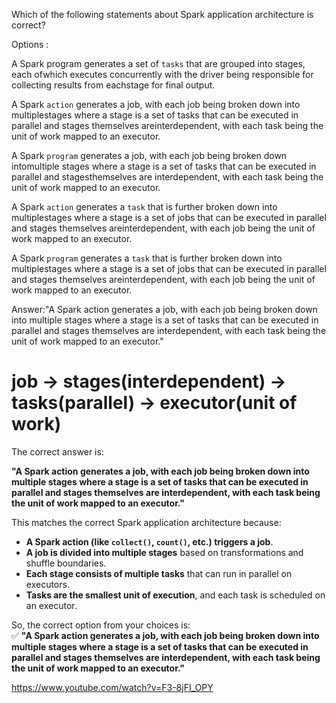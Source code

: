 Which of the following statements about Spark application architecture is correct?

Options :

A Spark program generates a set of `tasks` that are grouped into stages, each ofwhich executes concurrently with the driver being responsible for collecting results from eachstage for final output.

A Spark `action` generates a job, with each job being broken down into multiplestages where a stage is a set of tasks that can be executed in parallel and stages themselves areinterdependent, with each task being the unit of work mapped to an executor.

A Spark `program` generates a job, with each job being broken down intomultiple stages where a stage is a set of tasks that can be executed in parallel and stagesthemselves are interdependent, with each task being the unit of work mapped to an executor.

A Spark `action` generates a `task` that is further broken down into multiplestages where a stage is a set of jobs that can be executed in parallel and stages themselves areinterdependent, with each job being the unit of work mapped to an executor.

A Spark `program` generates a `task` that is further broken down into multiplestages where a stage is a set of jobs that can be executed in parallel and stages themselves areinterdependent, with each job being the unit of work mapped to an executor.

Answer:"A Spark action generates a job, with each job being broken down into multiple stages where a stage is a set of tasks that can be executed in parallel and stages themselves are interdependent, with each task being the unit of work mapped to an executor."

# job -> stages(interdependent) -> tasks(parallel) -> executor(unit of work)

The correct answer is:  

**"A Spark action generates a job, with each job being broken down into multiple stages where a stage is a set of tasks that can be executed in parallel and stages themselves are interdependent, with each task being the unit of work mapped to an executor."**  

This matches the correct Spark application architecture because:  
- **A Spark action (like `collect()`, `count()`, etc.) triggers a job**.  
- **A job is divided into multiple stages** based on transformations and shuffle boundaries.  
- **Each stage consists of multiple tasks** that can run in parallel on executors.  
- **Tasks are the smallest unit of execution**, and each task is scheduled on an executor.  

So, the correct option from your choices is:  
✅ **"A Spark action generates a job, with each job being broken down into multiple stages where a stage is a set of tasks that can be executed in parallel and stages themselves are interdependent, with each task being the unit of work mapped to an executor."**

https://www.youtube.com/watch?v=F3-8jFI_OPY